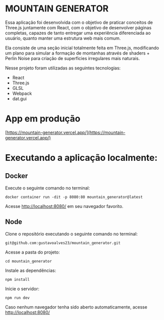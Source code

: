 # MOUNTAIN GENERATOR

Essa aplicação foi desenvolvida com o  objetivo de praticar conceitos de Three.js juntamente com React, com o objetivo de desenvolver páginas completas, capazes de tanto entregar uma experiência diferenciada ao usuário, quanto manter uma estrutura web mais comum.

Ela consiste de uma seção inicial totalmente feita em Three.js, modificando um plano para simular a formação de montanhas através de shaders + Perlin Noise para criação de superficies irregulares mais naturais.

Nesse projeto foram utilizadas as seguintes tecnologias:

- React
- Three.js
- GLSL
- Webpack
- dat.gui

# App em produção

[https://mountain-generator.vercel.app/](https://mountain-generator.vercel.app/)

# Executando a aplicação localmente:

## Docker

Execute o seguinte comando no terminal:

`docker container run -dit -p 8080:80 mountain_generator@latest`

Acesse [http://localhost:8080/](http://localhost:8080/) em seu navegador favorito.

## Node

Clone o repositório executando o seguinte comando no terminal:

`git@github.com:gustavoalves23/mountain_generator.git`

Acesse a pasta do projeto:

`cd mountain_generator`

Instale as dependências:

`npm install`

Inicie o servidor:

`npm run dev`

Caso nenhum navegador tenha sido aberto automaticamente, acesse [http://localhost:8080/](http://localhost:8080/)

